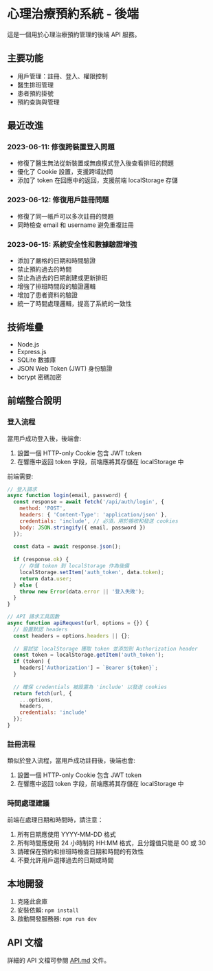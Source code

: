 # 心理治療預約系統 - 後端

這是一個用於心理治療預約管理的後端 API 服務。

## 主要功能

- 用戶管理：註冊、登入、權限控制
- 醫生排班管理
- 患者預約掛號
- 預約查詢與管理

## 最近改進

### 2023-06-11: 修復跨裝置登入問題

- 修復了醫生無法從新裝置或無痕模式登入後查看排班的問題
- 優化了 Cookie 設置，支援跨域訪問
- 添加了 token 在回應中的返回，支援前端 localStorage 存儲

### 2023-06-12: 修復用戶註冊問題

- 修復了同一帳戶可以多次註冊的問題
- 同時檢查 email 和 username 避免重複註冊

### 2023-06-15: 系統安全性和數據驗證增強

- 添加了嚴格的日期和時間驗證
- 禁止預約過去的時間
- 禁止為過去的日期創建或更新排班
- 增強了排班時間段的驗證邏輯
- 增加了患者資料的驗證
- 統一了時間處理邏輯，提高了系統的一致性

## 技術堆疊

- Node.js
- Express.js
- SQLite 數據庫
- JSON Web Token (JWT) 身份驗證
- bcrypt 密碼加密

## 前端整合說明

### 登入流程

當用戶成功登入後，後端會:

1. 設置一個 HTTP-only Cookie 包含 JWT token
2. 在響應中返回 token 字段，前端應將其存儲在 localStorage 中

前端需要:
```javascript
// 登入請求
async function login(email, password) {
  const response = await fetch('/api/auth/login', {
    method: 'POST',
    headers: { 'Content-Type': 'application/json' },
    credentials: 'include', // 必須，用於接收和發送 cookies
    body: JSON.stringify({ email, password })
  });
  
  const data = await response.json();
  
  if (response.ok) {
    // 存儲 token 到 localStorage 作為後備
    localStorage.setItem('auth_token', data.token);
    return data.user;
  } else {
    throw new Error(data.error || '登入失敗');
  }
}

// API 請求工具函數
async function apiRequest(url, options = {}) {
  // 設置默認 headers
  const headers = options.headers || {};
  
  // 嘗試從 localStorage 獲取 token 並添加到 Authorization header
  const token = localStorage.getItem('auth_token');
  if (token) {
    headers['Authorization'] = `Bearer ${token}`;
  }
  
  // 確保 credentials 被設置為 'include' 以發送 cookies
  return fetch(url, {
    ...options,
    headers,
    credentials: 'include'
  });
}
```

### 註冊流程

類似於登入流程，當用戶成功註冊後，後端也會:

1. 設置一個 HTTP-only Cookie 包含 JWT token
2. 在響應中返回 token 字段，前端應將其存儲在 localStorage 中

### 時間處理建議

前端在處理日期和時間時，請注意：

1. 所有日期應使用 YYYY-MM-DD 格式
2. 所有時間應使用 24 小時制的 HH:MM 格式，且分鐘值只能是 00 或 30
3. 請確保在預約和排班時檢查日期和時間的有效性
4. 不要允許用戶選擇過去的日期或時間

## 本地開發

1. 克隆此倉庫
2. 安裝依賴: `npm install`
3. 啟動開發服務器: `npm run dev`

## API 文檔

詳細的 API 文檔可參閱 [API.md](./API.md) 文件。 